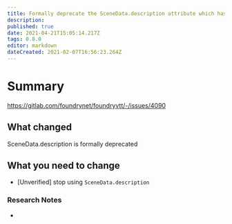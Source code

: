 ```yaml
---
title: Formally deprecate the SceneData.description attribute which has been unused since an early Beta version when Scene's could be linked to Journal Entries.
description: 
published: true
date: 2021-04-21T15:05:14.217Z
tags: 0.8.0
editor: markdown
dateCreated: 2021-02-07T16:56:23.264Z
---
```


# Summary
https://gitlab.com/foundrynet/foundryvtt/-/issues/4090

## What changed

SceneData.description is formally deprecated

## What you need to change

- [Unverified] stop using `SceneData.description`

### Research Notes

- 